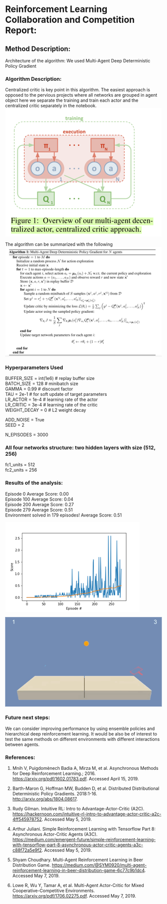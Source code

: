 # Reinforcement Learning Collaboration and Competition Report:

## Method Description:
Architecture of the algorithm:
We used Multi-Agent Deep Deterministic Policy Gradient

### Algorithm Description:

Centralized critic is key point in this algorithm. The easiest approach is opposed to the pervious projects where all networks are grouped in agent object here we separate the training and train each actor and the centralized critic separately in the notebook.
![png](SharedCritic.png)  

The algorithm can be summarized with the following  
![png](MADDPG.png)  

### Hyperparameters Used
BUFFER_SIZE = int(1e6)  # replay buffer size  
BATCH_SIZE = 128        # minibatch size  
GAMMA = 0.99            # discount factor  
TAU = 2e-1              # for soft update of target parameters  
LR_ACTOR = 1e-4         # learning rate of the actor  
LR_CRITIC = 3e-4        # learning rate of the critic  
WEIGHT_DECAY = 0        # L2 weight decay  

ADD_NOISE = True  
SEED = 2  

N_EPISODES = 3000  

### All four networks structure: two hidden layers with size (512, 256)
fc1_units = 512  
fc2_units = 256  

### Results of the analysis:
Episode 0	Average Score: 0.00  
Episode 100	Average Score: 0.04  
Episode 200	Average Score: 0.27  
Episode 279	Average Score: 0.51  
Environment solved in 179 episodes!	Average Score: 0.51  
  
![png](model.png)  

![Agent](./model_test.gif)  

### Future next steps:
We can consider improving performance by using ensemble policies and hierarchical deep reinforcement learning. It would be also be of interest to test the same methods on different environments with different interactions between agents.  

### References:
1. Mnih V, Puigdomènech Badia A, Mirza M, et al. Asynchronous Methods for Deep Reinforcement Learning.; 2016. https://arxiv.org/pdf/1602.01783.pdf. Accessed April 15, 2019.

2. Barth-Maron G, Hoffman MW, Budden D, et al. Distributed Distributional Deterministic Policy Gradients. 2018:1-16. http://arxiv.org/abs/1804.08617.

3. Rudy Gilman. Intuitive RL: Intro to Advantage-Actor-Critic (A2C). https://hackernoon.com/intuitive-rl-intro-to-advantage-actor-critic-a2c-4ff545978752. Accessed May 5, 2019.

4. Arthur Juliani. Simple Reinforcement Learning with Tensorflow Part 8: Asynchronous Actor-Critic Agents (A3C). https://medium.com/emergent-future/simple-reinforcement-learning-with-tensorflow-part-8-asynchronous-actor-critic-agents-a3c-c88f72a5e9f2. Accessed May 5, 2019.  

5. Shyam Choudhary. Multi-Agent Reinforcement Learning in Beer Distribution Game. https://medium.com/@SYM0920/multi-agent-reinforcement-learning-in-beer-distribution-game-6c77c9b1dc4. Accessed May 7, 2019.  

6. Lowe R, Wu Y, Tamar A, et al. Multi-Agent Actor-Critic for Mixed Cooperative-Competitive Environments. https://arxiv.org/pdf/1706.02275.pdf. Accessed May 7, 2019.  
